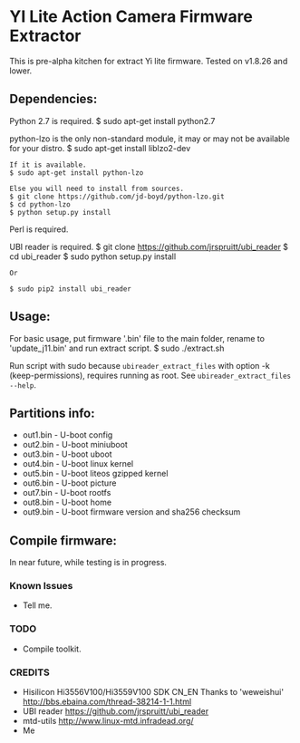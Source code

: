 # YI Lite Action Camera Firmware Extractor

This is pre-alpha kitchen for extract Yi lite firmware. Tested on v1.8.26 and lower.

## Dependencies:

Python 2.7 is required.
    $ sudo apt-get install python2.7

python-lzo is the only non-standard module, it may or may not be available for your distro.
    $ sudo apt-get install liblzo2-dev

    If it is available.
    $ sudo apt-get install python-lzo

    Else you will need to install from sources.
    $ git clone https://github.com/jd-boyd/python-lzo.git
    $ cd python-lzo
    $ python setup.py install

Perl is required.

UBI reader is required.
    $ git clone https://github.com/jrspruitt/ubi_reader
    $ cd ubi_reader
    $ sudo python setup.py install

    Or

    $ sudo pip2 install ubi_reader

## Usage:
For basic usage, put firmware '.bin' file to the main folder, rename to 'update_j11.bin' and run extract script. 
    $ sudo ./extract.sh

Run script with sudo because ``ubireader_extract_files`` with option -k (keep-permissions), requires running as root. See ``ubireader_extract_files --help``.

## Partitions info:

* out1.bin - U-boot config
* out2.bin - U-boot miniuboot
* out3.bin - U-boot uboot
* out4.bin - U-boot linux kernel
* out5.bin - U-boot liteos gzipped kernel
* out6.bin - U-boot picture
* out7.bin - U-boot rootfs
* out8.bin - U-boot home
* out9.bin - U-boot firmware version and sha256 checksum

## Compile firmware:

In near future, while testing is in progress.

### Known Issues

* Tell me.

### TODO

* Compile toolkit.

### CREDITS
* Hisilicon Hi3556V100/Hi3559V100 SDK CN_EN Thanks to 'weweishui' http://bbs.ebaina.com/thread-38214-1-1.html
* UBI reader https://github.com/jrspruitt/ubi_reader
* mtd-utils http://www.linux-mtd.infradead.org/
* Me

